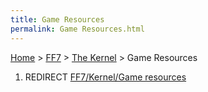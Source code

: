 ```yaml
---
title: Game Resources
permalink: Game Resources.html
---
```


[Home](../../Main%20Page.md) > [FF7](../../FF7.md) > [The Kernel](../The%20Kernel.md) > Game Resources

1.  REDIRECT [FF7/Kernel/Game resources][]

  [FF7/Kernel/Game resources]: ../Kernel/Game%20resources.md "wikilink"
